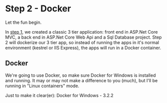 # Step 2 - Docker

Let the fun begin.

In [step 1](../step1.normal/README.md), we created a classic 3 tier application: front end in ASP.Net Core MVC, a back end in ASP.Net Core Web Api and a Sql Database project.  Step 2 will dockerize our 3 tier app, so instead of running the apps in it's normal environment (kestrel or IIS Express), the apps will run in a Docker container.

## Docker

We're going to use Docker, so make sure Docker for Windows is installed and running.  It may or may not make a difference to you (much), but I'll be running in "Linux containers" mode.

Just to make it clear(er):  Docker for Windows - 3.2.2
